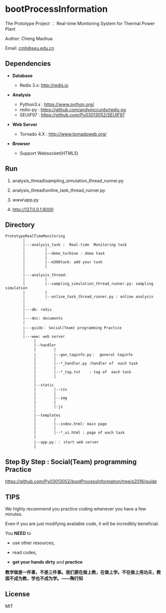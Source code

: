 # bootProcessInformation

The Prototype Project ： Real-time Monitoring System for Thermal Power Plant 

Author:   Cheng Maohua

Email:    cmh@seu.edu.cn

## Dependencies

* **Database**  

    * Redis 3.x: http://redis.io

* **Analysis**
	
   * Python3.x :  https://www.python.org/
   * redis-py  :  https://github.com/andymccurdy/redis-py
   * SEUIF97   :  https://github.com/Py03013052/SEUIF97

* **Web Server**

   * Tornado 4.X :  http://www.tornadoweb.org/

* **Browser**

   * Support Websocket(HTML5)
	
## Run

1. analysis_thread\sampling_simulation_thread_runner.py
	
2. analysis_thread\online_task_thread_runner.py
	
3. www\app.py
	
4. http://127.0.0.1:8000

## Directory
```
PrototypeRealTimeMonitoring
        |
        |---analysis_task :  Real-time  Monitoring task
        |         |
        |         |--demo_turbine : demo task 
        |         |
        |         |--m300task: add your task
        |         | 
        |
        |---analysis_thread: 
        |         |
        |         |--sampling_simulation_thread_runner.py: sampling simulation
        |         |
        |         |--online_task_thread_runner.py : online analysis
        |
        |
        |---db: redis
        |
        |---doc: documents
        |
        |---guide： Social(Team) programming Practice 
        |
        |---www: web server
             |
             |--handler
             |        |
             |        |--gen_taginfo.py：  general taginfo
             |        |
             |        |--*_handler.py :handler of  each task
             |        | 
             |        |--*_tag.txt    : tag of  each task
             |        |
             |
             |--static
             |        |--css    
             |        |
             |        |--img
             |        |
             |        |-js  
             |
             |--templates
             |        |
             |        |--index.html: main page
             |        |
             |        |--*_ui.html : page of each task
             |
             |--app.py：： start web server
             |
 ```     
 
## Step By Step : Social(Team) programming Practice

https://github.com/Py03013052/bootProcessInformation/tree/s2016/guide


## TIPS

We highly recommend you practice coding whenever you have a few minutes.

Even if you are just modifying available code, it will be incredibly beneficial. 
 
You **NEED** to

* use other resources,

* read codes,

*  **get your hands dirty** and **practice**
  
**教学做是一件事，不是三件事。我们要在做上教，在做上学。不在做上用功夫，教固不成为教，学也不成为学。——陶行知**
 			
## License

MIT           